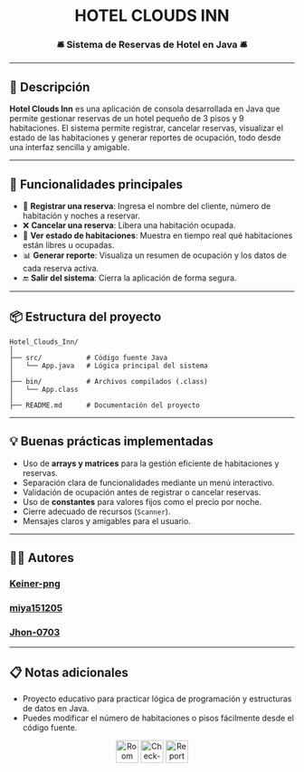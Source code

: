 <div align="center">
	<h1>HOTEL CLOUDS INN</h1>
	<h3>🛎️ Sistema de Reservas de Hotel en Java 🛎️</h3>
</div>

---

## 📝 Descripción

**Hotel Clouds Inn** es una aplicación de consola desarrollada en Java que permite gestionar reservas de un hotel pequeño de 3 pisos y 9 habitaciones. El sistema permite registrar, cancelar reservas, visualizar el estado de las habitaciones y generar reportes de ocupación, todo desde una interfaz sencilla y amigable.

---

## 🚀 Funcionalidades principales

- 📝 **Registrar una reserva**: Ingresa el nombre del cliente, número de habitación y noches a reservar.
- ❌ **Cancelar una reserva**: Libera una habitación ocupada.
- 🏨 **Ver estado de habitaciones**: Muestra en tiempo real qué habitaciones están libres u ocupadas.
- 📊 **Generar reporte**: Visualiza un resumen de ocupación y los datos de cada reserva activa.
- 🔚 **Salir del sistema**: Cierra la aplicación de forma segura.

---

## 📦 Estructura del proyecto

```text
Hotel_Clouds_Inn/
│
├── src/           # Código fuente Java
│   └── App.java   # Lógica principal del sistema
│
├── bin/           # Archivos compilados (.class)
│   └── App.class
│
├── README.md      # Documentación del proyecto
```

---

## 💡 Buenas prácticas implementadas

- Uso de **arrays y matrices** para la gestión eficiente de habitaciones y reservas.
- Separación clara de funcionalidades mediante un menú interactivo.
- Validación de ocupación antes de registrar o cancelar reservas.
- Uso de **constantes** para valores fijos como el precio por noche.
- Cierre adecuado de recursos (`Scanner`).
- Mensajes claros y amigables para el usuario.

---

## 👨‍💻 Autores

### [Keiner-png](https://github.com/Keiner-png)
### [miya151205](https://github.com/miya151205)
### [Jhon-0703](https://github.com/Jhon-0703)
---

## 📋 Notas adicionales

- Proyecto educativo para practicar lógica de programación y estructuras de datos en Java.
- Puedes modificar el número de habitaciones o pisos fácilmente desde el código fuente.

<div align="center">
	<img src="https://img.icons8.com/ios-filled/50/000000/bedroom.png" alt="Room Icon" width="40"/>
	<img src="https://img.icons8.com/ios-filled/50/000000/check-in-desk.png" alt="Check-in Icon" width="40"/>
	<img src="https://img.icons8.com/ios-filled/50/000000/report-card.png" alt="Report Icon" width="40"/>
</div>
